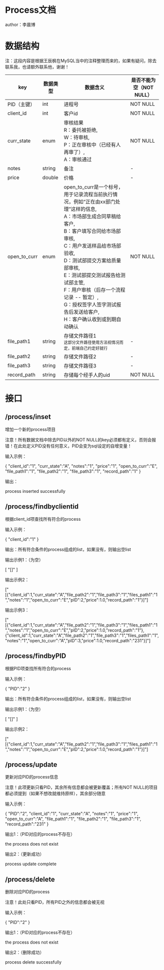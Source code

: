 # Process文档
author：李晨博

# 数据结构


注：这段内容是根据王辰枫在MySQL当中的注释整理而来的，如果有疑问，除去联系我，也请额外联系他，谢谢！


|key|数据类型|数据含义|是否不能为空（NOT NULL）|
|---|---|---|---|
|PID（主键）|int|进程号|NOT NULL|
|client_id|int|客户id|NOT NULL|
|curr_state|enum|审核结果<br />R：委托被拒绝,<br />W：待审核,<br />P：正在审核中（已经有人再审了）,<br />A：审核通过|NOT NULL|
|notes|string|备注|-|
|price|double|价格|-|
|open_to_curr|enum|open_to_curr是一个标号，用于记录流程当前执行情况，例如“正在由xx部门处理”这样的信息,<br />A：市场部生成合同草稿给客户,<br />B：客户填写合同给市场部审核,<br />C：用户发送样品给市场部验收,<br />D：测试部提交方案给质量部审核,<br />E：测试部提交测试报告给测试部主管,<br />F：用户审核（后存一个流程记录 -- 暂定）,<br />G：授权签字人签字测试报告后发送给客户,<br />H：客户确认收到或到期自动确认|NOT NULL|
|file_path1|string|存储文件路径1<br /><font size=2>这部分文件路径使用方法视情况而定，前端自己约定好就行</font>|-|
|file_path2|string|存储文件路径2|-|
|file_path3|string|存储文件路径3|-|
|record_path|string|存储每个经手人的uid|NOT NULL|

# 接口

## /process/inset
增加一个新的process项目

注意！所有数据文档中除去PID以外的NOT NULL的key必须都有定义，否则会报错！在此处定义PID没有任何意义，PID会变为sql设定的自增变量！


输入示例：

{
   "client_id":"1",
   "curr_state":"A",
   "notes":"1",
   "price":"1",
   "open_to_curr":"E",
   "file_path1":"1",
   "file_path2":"1",
   "file_path3":"1",
   "record_path":"1"
}

输出：

process inserted successfully

## /process/findbyclientid
根据client_id项查找所有符合的process

输入示例：

{
    "client_id":"1"
}

输出：所有符合条件的process组成的list，如果没有，则输出空list


输出示例1：（为空）

[
    "[]"
]

输出示例2：

["[{\"client_id\":1,\"curr_state\":\"A\",\"file_path2\":\"1\",\"file_path3\":\"1\",\"files_path1\":\"1\",\"notes\":\"1\",\"open_to_curr\":\"E\",\"pID\":2,\"price\":1.0,\"record_path\":\"1\"}]"]

输出示例3：

["[{\"client_id\":1,\"curr_state\":\"A\",\"file_path2\":\"1\",\"file_path3\":\"1\",\"files_path1\":\"1\",\"notes\":\"1\",\"open_to_curr\":\"E\",\"pID\":2,\"price\":1.0,\"record_path\":\"1\"},{\"client_id\":1,\"curr_state\":\"A\",\"file_path2\":\"1\",\"file_path3\":\"1\",\"files_path1\":\"1\",\"notes\":\"1\",\"open_to_curr\":\"A\",\"pID\":3,\"price\":1.0,\"record_path\":\"231\"}]"]

## /process/findbyPID
根据PID项查找所有符合的process

输入示例：

{
    "PID":"2"
}

输出：所有符合条件的process组成的list，如果没有，则输出空list


输出示例1：（为空）

[
    "[]"
]

输出示例2：

["[{\"client_id\":1,\"curr_state\":\"A\",\"file_path2\":\"1\",\"file_path3\":\"1\",\"files_path1\":\"1\",\"notes\":\"1\",\"open_to_curr\":\"E\",\"pID\":2,\"price\":1.0,\"record_path\":\"1\"}]"]

## /process/update
更新对应PID的process信息

注意！此项更新只看PID，其余所有信息都会被更新覆盖；所有NOT NULL的项目都必须提到（如果不想改就维持原样），其余部分随意

输入示例：

{
    "PID":"2",
    "client_id":"1",
    "curr_state":"A",
    "notes":"1",
    "price":"1",
    "open_to_curr":"A",
    "file_path1":"1",
    "file_path2":"1",
    "file_path3":"1",
    "record_path":"231"
}

输出1：（PID对应的process不存在）

the process does not exist

输出2：（更新成功）

process update complete

## /process/delete
删除对应PID的process

注意！此处只看PID，所有PID之外的信息都会被无视

输入示例：

{
    "PID":"2"
}

输出1：（PID对应的process不存在）

the process does not exist

输出2：（删除成功）

process delete successfully